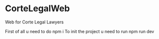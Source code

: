 # CorteLegalWeb
Web for Corte Legal Lawyers

First of all u need to do npm i
To init the project u need to run npm run dev
